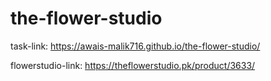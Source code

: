 # the-flower-studio

task-link: https://awais-malik716.github.io/the-flower-studio/

flowerstudio-link: https://theflowerstudio.pk/product/3633/

